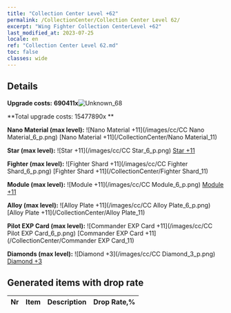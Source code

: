 ```yaml
---
title: "Collection Center Level +62"
permalink: /CollectionCenter/Collection Center Level 62/
excerpt: "Wing Fighter Collection CenterLevel +62"
last_modified_at: 2023-07-25
locale: en
ref: "Collection Center Level 62.md"
toc: false
classes: wide
---
```



## Details

 **Upgrade costs:** **690411x**![Unknown_68](/images/item/bh_img25_p.png)

 **Total upgrade costs: 15477890x **

 **Nano Material (max level):** ![Nano Material +11](/images/cc/CC Nano Material_6_p.png) [Nano Material +11](/CollectionCenter/Nano Material_11)

 **Star (max level):** ![Star +11](/images/cc/CC Star_6_p.png) [Star +11](/CollectionCenter/Star_11)

 **Fighter (max level):** ![Fighter Shard +11](/images/cc/CC Fighter Shard_6_p.png) [Fighter Shard +11](/CollectionCenter/Fighter Shard_11)

 **Module (max level):** ![Module +11](/images/cc/CC Module_6_p.png) [Module +11](/CollectionCenter/Module_11)

 **Alloy (max level):** ![Alloy Plate +11](/images/cc/CC Alloy Plate_6_p.png) [Alloy Plate +11](/CollectionCenter/Alloy Plate_11)

 **Pilot EXP Card (max level):** ![Commander EXP Card +11](/images/cc/CC Pilot EXP Card_6_p.png) [Commander EXP Card +11](/CollectionCenter/Commander EXP Card_11)

 **Diamonds (max level):** ![Diamond +3](/images/cc/CC Diamond_3_p.png) [Diamond +3](/CollectionCenter/Diamond_3)

## Generated items with drop rate

  |  Nr |     Item   |    Description   |  Drop Rate,% |
  |:----|:----------:|:-----------------|:-------------|

